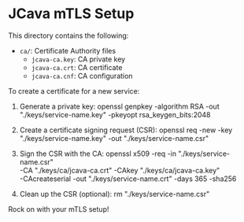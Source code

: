 # JCava mTLS Setup

This directory contains the following:

- `ca/`: Certificate Authority files
  - `jcava-ca.key`: CA private key
  - `jcava-ca.crt`: CA certificate
  - `jcava-ca.cnf`: CA configuration

To create a certificate for a new service:

1. Generate a private key:
   openssl genpkey -algorithm RSA -out "./keys/service-name.key" -pkeyopt rsa_keygen_bits:2048

2. Create a certificate signing request (CSR):
   openssl req -new -key "./keys/service-name.key" -out "./keys/service-name.csr"

3. Sign the CSR with the CA:
   openssl x509 -req -in "./keys/service-name.csr" \
       -CA "./keys/ca/jcava-ca.crt" -CAkey "./keys/ca/jcava-ca.key" \
       -CAcreateserial -out "./keys/service-name.crt" -days 365 -sha256

4. Clean up the CSR (optional):
   rm "./keys/service-name.csr"

Rock on with your mTLS setup!
